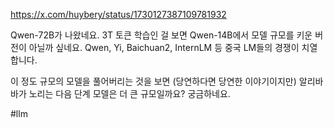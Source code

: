 https://x.com/huybery/status/1730127387109781932

Qwen-72B가 나왔네요. 3T 토큰 학습인 걸 보면 Qwen-14B에서 모델 규모를 키운 버전이 아닐까 싶네요. Qwen, Yi, Baichuan2, InternLM 등 중국 LM들의 경쟁이 치열합니다.

이 정도 규모의 모델을 풀어버리는 것을 보면 (당연하다면 당연한 이야기이지만) 알리바바가 노리는 다음 단계 모델은 더 큰 규모일까요? 궁금하네요.

#llm 